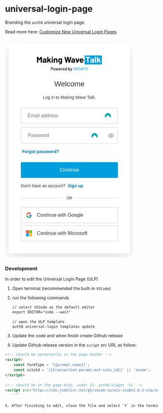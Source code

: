 # universal-login-page

Branding the `auth0` universal login page.

Read more here: [Customize New Universal Login Pages](https://auth0.com/docs/customize/universal-login-pages/universal-login-page-templates)

![Alt text](<../../assets/ulp-example.png>)

### Development
In order to edit the Universal Login Page (ULP)
1. Open terminal (recommended the built-in `VSCode`)
2. run the  following commands

    ```hash
    // select VSCode as the default editor
    export EDITOR="code --wait"

    // open the ULP template
    auth0 universal-login templates update
    ```

3. Update the code and when finish create Github release
4. Update Github release version in the `script` src URL as follow:

```html
<!-- should be permanently in the page header -->
<script>
    const formType = '{{prompt.name}}';
    const siteId = '{{transaction.params.ext-site_id}}' || 'sesam';
</script>

<!-- should be in the page body, under {%- auth0:widget -%} -->
<script src="https://cdn.jsdelivr.net/gh/sesam-io/wix-sso@v1.0.5-ulp/artifact/ulp.js"></script>
    ```

5. After finishing to edit, close the file and select `Y` in the terminal to save and update the changes in the ULP